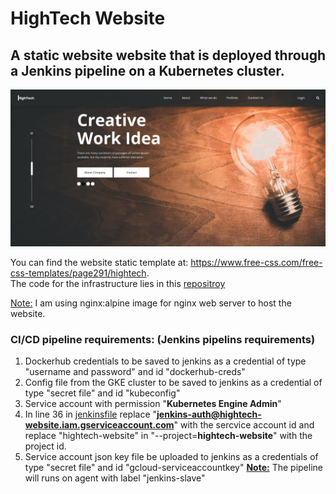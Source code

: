 # HighTech Website
## A static website website that is deployed through a Jenkins pipeline on a Kubernetes cluster. <br />

![hightech website screenshot](./images/hightech-website.png)

You can find the website static template at: https://www.free-css.com/free-css-templates/page291/hightech. <br />
The code for the infrastructure lies in this [repositroy](https://github.com/andrew-anter/hightech-app-Infrastructure/)

<ins>Note:</ins> I am using nginx:alpine image for nginx web server to host the website.

### CI/CD pipeline requirements: (Jenkins pipelins requirements)
1. Dockerhub credentials to be saved to jenkins as a credential of type "username and password" and id "dockerhub-creds"
2. Config file from the GKE cluster to be saved to jenkins as a credential of type "secret file" and id "kubeconfig"
3. Service account with permission "<b>Kubernetes Engine Admin</b>" 
4. In line 36 in [jenkinsfile](./Jenkinsfile) replace "<b>jenkins-auth@hightech-website.iam.gserviceaccount.com</b>" with the sercvice account id and replace "hightech-website" in "--project=<b>hightech-website</b>" with the project id.
5. Service account json key file be uploaded to jenkins as a credentials of type "secret file" and id "gcloud-serviceaccountkey"
<ins><b>Note:</ins></b> The pipeline will runs on agent with label "jenkins-slave"

